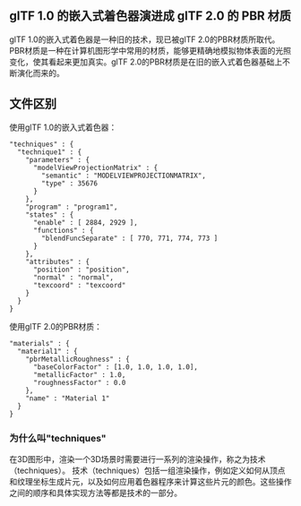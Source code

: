 
## glTF 1.0 的嵌入式着色器演进成 glTF 2.0 的 PBR 材质
glTF 1.0的嵌入式着色器是一种旧的技术，现已被glTF 2.0的PBR材质所取代。PBR材质是一种在计算机图形学中常用的材质，能够更精确地模拟物体表面的光照变化，使其看起来更加真实。glTF 2.0的PBR材质是在旧的嵌入式着色器基础上不断演化而来的。

## 文件区别
使用glTF 1.0的嵌入式着色器：
```
"techniques" : {
  "technique1" : {
    "parameters" : {
      "modelViewProjectionMatrix" : {
        "semantic" : "MODELVIEWPROJECTIONMATRIX",
        "type" : 35676
      }
    },
    "program" : "program1",
    "states" : {
      "enable" : [ 2884, 2929 ],
      "functions" : {
        "blendFuncSeparate" : [ 770, 771, 774, 773 ]
      }
    },
    "attributes" : {
      "position" : "position",
      "normal" : "normal",
      "texcoord" : "texcoord"
    }
  }
}
```

使用glTF 2.0的PBR材质：
```
"materials" : {
  "material1" : {
    "pbrMetallicRoughness" : {
      "baseColorFactor" : [1.0, 1.0, 1.0, 1.0],
      "metallicFactor" : 1.0,
      "roughnessFactor" : 0.0
    },
    "name" : "Material 1"
  }
}
```

### 为什么叫"techniques"
在3D图形中，渲染一个3D场景时需要进行一系列的渲染操作，称之为技术（techniques）。
技术（techniques）包括一组渲染操作，例如定义如何从顶点和纹理坐标生成片元，以及如何应用着色器程序来计算这些片元的颜色。这些操作之间的顺序和具体实现方法等都是技术的一部分。
